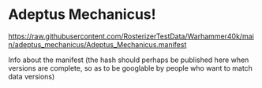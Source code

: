 # Adeptus Mechanicus!

https://raw.githubusercontent.com/RosterizerTestData/Warhammer40k/main/adeptus_mechanicus/Adeptus_Mechanicus.manifest

Info about the manifest (the hash should perhaps be published here when versions are complete, so as to be googlable by people who want to match data versions)
